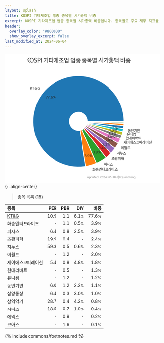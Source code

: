 ```yaml
---
layout: splash
title: KOSPI 기타제조업 업종 종목별 시가총액 비중
excerpt: KOSPI 기타제조업 업종 종목별 시가총액 비중입니다. 종목별로 주요 재무 지표를 함께 표시합니다.
header:
  overlay_color: "#800000"
  show_overlay_excerpt: false
last_modified_at: 2024-06-04
---
```



![KOSPI 기타제조업 업종 종목별 시가총액 비중](/stats/sector/images/kospi_업종_기타제조업_종목.png){: .align-center}


> **종목 목록 (15)**<a id="list"></a>

| **종목** | **PER** | **PBR** | **DIV** | **비중** |
| :------- | ------: | ------: | ------: | -------: |
| [KT&G](/033780/) | 10.9 | 1.1 | 6.1<small>%</small> | 77.6<small>%</small> |
| 화승엔터프라이즈 | - | 1.1 | 0.5<small>%</small> | 3.9<small>%</small> |
| 퍼시스 | 6.4 | 0.8 | 2.5<small>%</small> | 3.9<small>%</small> |
| 조광피혁 | 19.9 | 0.4 | - | 2.4<small>%</small> |
| 지누스 | 59.3 | 0.5 | 0.6<small>%</small> | 2.3<small>%</small> |
| 이월드 | - | 1.2 | - | 2.0<small>%</small> |
| 제이에스코퍼레이션 | 5.4 | 0.8 | 4.8<small>%</small> | 1.8<small>%</small> |
| 현대리바트 | - | 0.5 | - | 1.3<small>%</small> |
| 유니켐 | - | 1.2 | - | 1.2<small>%</small> |
| 동인기연 | 6.0 | 1.2 | 2.2<small>%</small> | 1.1<small>%</small> |
| 삼양통상 | 6.4 | 0.3 | 3.0<small>%</small> | 1.0<small>%</small> |
| 삼익악기 | 28.7 | 0.4 | 4.2<small>%</small> | 0.8<small>%</small> |
| 시디즈 | 18.5 | 0.7 | 1.9<small>%</small> | 0.4<small>%</small> |
| 에넥스 | - | 0.9 | - | 0.2<small>%</small> |
| 코아스 | - | 1.6 | - | 0.1<small>%</small> |

{% include commons/footnotes.md %}
